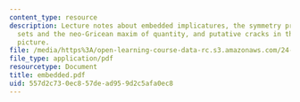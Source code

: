 ```yaml
---
content_type: resource
description: Lecture notes about embedded implicatures, the symmetry problem, horn
  sets and the neo-Gricean maxim of quantity, and putative cracks in the neo-Gricean
  picture.
file: /media/https%3A/open-learning-course-data-rc.s3.amazonaws.com/24-954-pragmatics-in-linguistic-theory-fall-2006/557d2c730ec857dead959d2c5afa0ec8_embedded.pdf
file_type: application/pdf
resourcetype: Document
title: embedded.pdf
uid: 557d2c73-0ec8-57de-ad95-9d2c5afa0ec8
---
```

